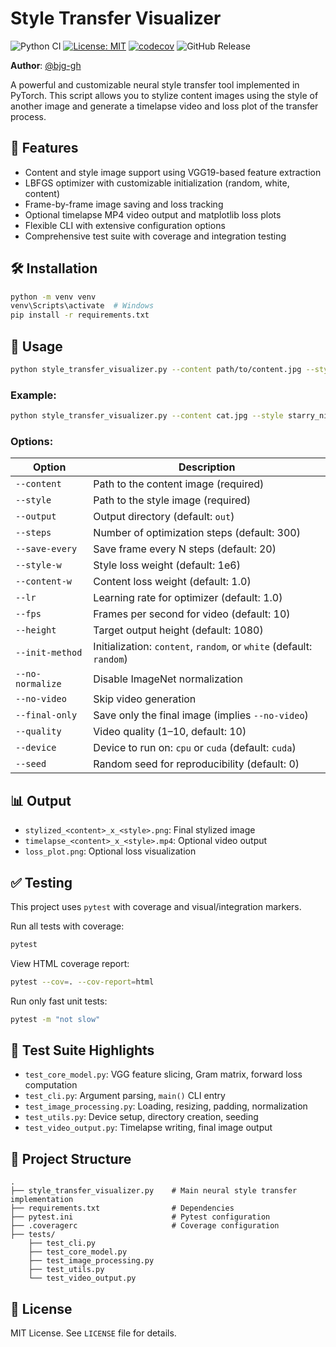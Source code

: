 # Style Transfer Visualizer
![Python CI](https://github.com/bjg-gh/style_transfer_visualizer/actions/workflows/python-ci.yml/badge.svg)
[![License: MIT](https://img.shields.io/badge/License-MIT-yellow.svg)](LICENSE)
[![codecov](https://codecov.io/gh/bjg-gh/style_transfer_visualizer/branch/ci-test/graph/badge.svg)](https://codecov.io/gh/bjg-gh/style_transfer_visualizer)
![GitHub Release](https://img.shields.io/github/v/release/bjg-gh/style_transfer_visualizer?sort=semver)

**Author**: [@bjg-gh](https://github.com/bjg-gh)

A powerful and customizable neural style transfer tool implemented in PyTorch. This script allows you to stylize content images using the style of another image and generate a timelapse video and loss plot of the transfer process.

## 🚀 Features

- Content and style image support using VGG19-based feature extraction
- LBFGS optimizer with customizable initialization (random, white, content)
- Frame-by-frame image saving and loss tracking
- Optional timelapse MP4 video output and matplotlib loss plots
- Flexible CLI with extensive configuration options
- Comprehensive test suite with coverage and integration testing

## 🛠 Installation

```bash
python -m venv venv
venv\Scripts\activate  # Windows
pip install -r requirements.txt
```

## 📸 Usage

```bash
python style_transfer_visualizer.py --content path/to/content.jpg --style path/to/style.jpg
```

### Example:

```bash
python style_transfer_visualizer.py --content cat.jpg --style starry_night.jpg --steps 500 --fps 30 --final-only
```

### Options:

| Option              | Description                                                                 |
|---------------------|-----------------------------------------------------------------------------|
| `--content`         | Path to the content image (required)                                       |
| `--style`           | Path to the style image (required)                                         |
| `--output`          | Output directory (default: `out`)                                          |
| `--steps`           | Number of optimization steps (default: 300)                                |
| `--save-every`      | Save frame every N steps (default: 20)                                     |
| `--style-w`         | Style loss weight (default: 1e6)                                           |
| `--content-w`       | Content loss weight (default: 1.0)                                         |
| `--lr`              | Learning rate for optimizer (default: 1.0)                                 |
| `--fps`             | Frames per second for video (default: 10)                                  |
| `--height`          | Target output height (default: 1080)                                       |
| `--init-method`     | Initialization: `content`, `random`, or `white` (default: `random`)        |
| `--no-normalize`    | Disable ImageNet normalization                                             |
| `--no-video`        | Skip video generation                                                      |
| `--final-only`      | Save only the final image (implies `--no-video`)                           |
| `--quality`         | Video quality (1–10, default: 10)                                          |
| `--device`          | Device to run on: `cpu` or `cuda` (default: `cuda`)                        |
| `--seed`            | Random seed for reproducibility (default: 0)                               |

## 📊 Output

- `stylized_<content>_x_<style>.png`: Final stylized image
- `timelapse_<content>_x_<style>.mp4`: Optional video output
- `loss_plot.png`: Optional loss visualization

## ✅ Testing

This project uses `pytest` with coverage and visual/integration markers.

Run all tests with coverage:

```bash
pytest
```

View HTML coverage report:

```bash
pytest --cov=. --cov-report=html
```

Run only fast unit tests:

```bash
pytest -m "not slow"
```

## 🧪 Test Suite Highlights

- `test_core_model.py`: VGG feature slicing, Gram matrix, forward loss computation
- `test_cli.py`: Argument parsing, `main()` CLI entry
- `test_image_processing.py`: Loading, resizing, padding, normalization
- `test_utils.py`: Device setup, directory creation, seeding
- `test_video_output.py`: Timelapse writing, final image output

## 📁 Project Structure

```
.
├── style_transfer_visualizer.py    # Main neural style transfer implementation
├── requirements.txt                # Dependencies
├── pytest.ini                      # Pytest configuration
├── .coveragerc                     # Coverage configuration
├── tests/
    ├── test_cli.py
    ├── test_core_model.py
    ├── test_image_processing.py
    ├── test_utils.py
    └── test_video_output.py
```

## 📄 License

MIT License. See `LICENSE` file for details.
